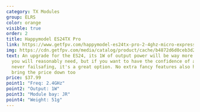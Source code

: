 ```yaml
---
category: TX Modules
group: ELRS
color: orange
visible: true
order: 2
title: Happymodel ES24TX Pro
link: https://www.getfpv.com/happymodel-es24tx-pro-2-4ghz-micro-expresslrs-tx-module.html
img: https://cdn.getfpv.com/media/catalog/product/cache/b4872d6d0ceb3d2181c291dd3ccc7b81/7/_/7_1_11.jpg
text: An upgrade for the ES24, its 1W of output power will be way more than what
  you will reasonably need, but if you want to have the confidence of almost
  never failsafing, it's a great option. No extra fancy features also help to
  bring the price down too
price: $37.99
point1: "Freq: 2.4GHz"
point2: "Output: 1W"
point3: "Module bay: JR"
point4: "Weight: 51g"
---
```

